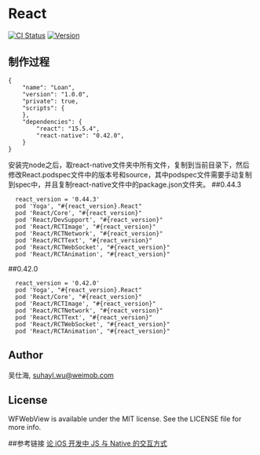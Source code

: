 # React

[![CI Status](http://img.shields.io/travis/408939786@qq.com/WFWebView.svg?style=flat)](https://travis-ci.org/408939786@qq.com/WFWebView)
[![Version](https://img.shields.io/cocoapods/v/WFWebView.svg?style=flat)](http://cocoapods.org/pods/WFWebView)

## 制作过程

```
{
	"name": "Loan",
	"version": "1.0.0",
	"private": true,
	"scripts": {
	},
	"dependencies": {
		"react": "15.5.4",
		"react-native": "0.42.0",
	}
}
```
安装完node之后，取react-native文件夹中所有文件，复制到当前目录下，然后修改React.podspec文件中的版本号和source，其中podspec文件需要手动复制到spec中，并且复制react-native文件中的package.json文件夹。
##0.44.3
```
  react_version = '0.44.3'
  pod 'Yoga', "#{react_version}.React"
  pod 'React/Core', "#{react_version}"
  pod 'React/DevSupport', "#{react_version}"
  pod 'React/RCTImage', "#{react_version}"
  pod 'React/RCTNetwork', "#{react_version}"
  pod 'React/RCTText', "#{react_version}"
  pod 'React/RCTWebSocket', "#{react_version}"
  pod 'React/RCTAnimation', "#{react_version}"

```
##0.42.0
```
  react_version = '0.42.0'
  pod 'Yoga', "#{react_version}.React"
  pod 'React/Core', "#{react_version}"
  pod 'React/RCTImage', "#{react_version}"
  pod 'React/RCTNetwork', "#{react_version}"
  pod 'React/RCTText', "#{react_version}"
  pod 'React/RCTWebSocket', "#{react_version}"
  pod 'React/RCTAnimation', "#{react_version}"

```

## Author

吴仕海, suhayl.wu@weimob.com

## License

WFWebView is available under the MIT license. See the LICENSE file for more info.


##参考链接
[论 iOS 开发中 JS 与 Native 的交互方式](http://www.jianshu.com/p/6da16d9e8eef)
